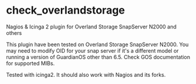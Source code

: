 # check_overlandstorage
Nagios &amp; Icinga 2 plugin for Overland Storage SnapServer N2000 and others

This plugin have been tested on Overland Storage SnapServer N2000.
You may need to modify OID for your snap server if it's a different model or
running a version of GuardianOS other than 6.5. Check GOS documentation for 
supported MIBs.

Tested with icinga2. It should also work with Nagios and its forks.
